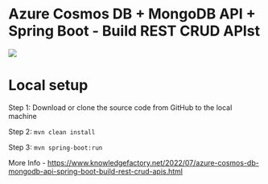 # Azure Cosmos DB + MongoDB API + Spring Boot - Build REST CRUD APIst

<img src="https://blogger.googleusercontent.com/img/b/R29vZ2xl/AVvXsEhpylmDuQnkm8XTn1hF-K4TajpzOBoddQ-vykjUCjthgKVdYzoZfIM3OnHgzvCAGPQ3auSlLG6AqDCcqf-sCbN679SOL0_EPDCzwM-a7rPZ3ft06eyLDecWOVL81qTjChlRaemaTJ3SVL83zJ6AwlGLMpsqK6YKJ7rkYW_g4baClR51ZaMcF9LCSBowcg/w640-h536/spring-azure-cosmodb-mongo-api.jpg" >

# Local setup

Step 1: Download or clone the source code from GitHub to the local machine

Step 2:  ```mvn clean install```

Step 3:  ```mvn spring-boot:run```

More Info - https://www.knowledgefactory.net/2022/07/azure-cosmos-db-mongodb-api-spring-boot-build-rest-crud-apis.html




